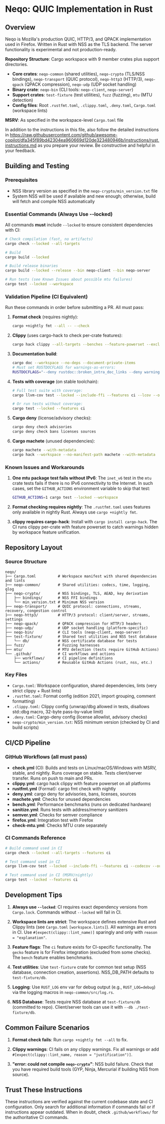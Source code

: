 # Neqo: QUIC Implementation in Rust

## Overview
Neqo is Mozilla's production QUIC, HTTP/3, and QPACK implementation used in Firefox. Written in Rust with NSS as the TLS backend. The server functionality is experimental and not production-ready.

**Repository Structure**: Cargo workspace with 9 member crates plus support directories.
- **Core crates**: `neqo-common` (shared utilities), `neqo-crypto` (TLS/NSS bindings), `neqo-transport` (QUIC protocol), `neqo-http3` (HTTP/3), `neqo-qpack` (QPACK compression), `neqo-udp` (UDP socket handling)
- **Binary crate**: `neqo-bin` (CLI tools: `neqo-client`, `neqo-server`)
- **Support crates**: `test-fixture` (test utilities), `fuzz` (fuzzing), `mtu` (MTU detection)
- **Config files**: Root `.rustfmt.toml`, `.clippy.toml`, `.deny.toml`, `Cargo.toml` (workspace lints)

**MSRV**: As specified in the workspace-level `Cargo.toml` file

In addition to the instructions in this file, also follow the detailed instructions in https://raw.githubusercontent.com/github/awesome-copilot/dfa345f89bd42304ea960669d120de323480946b/instructions/rust.instructions.md as you prepare your review. Be constructive and helpful in your feedback.

## Building and Testing

### Prerequisites
- NSS library version as specified in the `neqo-crypto/min_version.txt` file
- System NSS will be used if available and new enough; otherwise, build will fetch and compile NSS automatically

### Essential Commands (Always Use --locked)
All commands **must** include `--locked` to ensure consistent dependencies with CI:

```bash
# Check compilation (fast, no artifacts)
cargo check --locked --all-targets

# Build
cargo build --locked

# Build release binaries
cargo build --locked --release --bin neqo-client --bin neqo-server

# Run tests (see Known Issues about possible mtu failures)
cargo test --locked --workspace
```

### Validation Pipeline (CI Equivalent)
Run these commands in order before submitting a PR. All must pass:

1. **Format check** (requires nightly):
   ```bash
   cargo +nightly fmt --all -- --check
   ```

2. **Clippy** (uses cargo-hack to check per-crate features):
   ```bash
   cargo hack clippy --all-targets --benches --feature-powerset --exclude-features gecko -- -D warnings
   ```

3. **Documentation build**:
   ```bash
   cargo doc --workspace --no-deps --document-private-items
   # Must set RUSTDOCFLAGS for warnings-as-errors:
   RUSTDOCFLAGS="--deny rustdoc::broken_intra_doc_links --deny warnings" cargo doc --workspace --no-deps --document-private-items
   ```

4. **Tests with coverage** (on stable toolchain):
   ```bash
   # Full test suite with coverage:
   cargo llvm-cov test --locked --include-ffi --features ci --lcov --output-path lcov.info

   # Or run tests without coverage:
   cargo test --locked --features ci
   ```

5. **Cargo deny** (license/advisory checks):
   ```bash
   cargo deny check advisories
   cargo deny check bans licenses sources
   ```

6. **Cargo machete** (unused dependencies):
   ```bash
   cargo machete --with-metadata
   cargo hack --workspace --no-manifest-path machete --with-metadata
   ```

### Known Issues and Workarounds

1. **One mtu package test fails without IPv6**: The `inet_v6` test in the `mtu` crate tests fails if there is no IPv6 connectivity to the Internet. In such cases, set the `GITHUB_ACTIONS` environment variable to skip that test:
   ```bash
   GITHUB_ACTIONS=1 cargo test --locked --workspace
   ```

2. **Format checking requires nightly**: The `.rustfmt.toml` uses features only available in nightly Rust. Always use `cargo +nightly fmt`.

3. **clippy requires cargo-hack**: Install with `cargo install cargo-hack`. The CI runs clippy per-crate with feature powerset to catch warnings hidden by workspace feature unification.

## Repository Layout

### Source Structure
```
neqo/
├── Cargo.toml          # Workspace manifest with shared dependencies and lints
├── neqo-common/        # Shared utilities: codecs, time, logging, qlog
├── neqo-crypto/        # NSS bindings, TLS, AEAD, key derivation
│   ├── bindings/       # NSS FFI bindings
│   └── min_version.txt # Minimum NSS version
├── neqo-transport/     # QUIC protocol: connections, streams, recovery, congestion control
├── neqo-http3/         # HTTP/3 protocol: client/server, streams, settings
├── neqo-qpack/         # QPACK compression for HTTP/3 headers
├── neqo-udp/           # UDP socket handling (platform-specific)
├── neqo-bin/           # CLI tools (neqo-client, neqo-server)
├── test-fixture/       # Shared test utilities and NSS test database
│   └── db/             # NSS certificate database for tests
├── fuzz/               # Fuzzing harnesses
├── mtu/                # MTU detection (tests require GitHub Actions)
└── .github/            # CI workflows and actions
    ├── workflows/      # CI pipeline definitions
    └── actions/        # Reusable GitHub Actions (rust, nss, etc.)
```

### Key Files
- `Cargo.toml`: Workspace configuration, shared dependencies, lints (very strict clippy + Rust lints)
- `.rustfmt.toml`: Format config (edition 2021, import grouping, comment formatting)
- `.clippy.toml`: Clippy config (unwrap/dbg allowed in tests, disallows std::dbg macro, 32-byte pass-by-value limit)
- `.deny.toml`: Cargo-deny config (license allowlist, advisory checks)
- `neqo-crypto/min_version.txt`: NSS minimum version (checked by CI and build scripts)

## CI/CD Pipeline

### GitHub Workflows (all must pass)
- **check.yml** (CI): Builds and tests on Linux/macOS/Windows with MSRV, stable, and nightly. Runs coverage on stable. Tests client/server transfer. Runs on push to main and PRs.
- **clippy.yml**: cargo hack clippy with feature powerset on all platforms
- **rustfmt.yml** (Format): cargo fmt check with nightly
- **deny.yml**: cargo deny for advisories, bans, licenses, sources
- **machete.yml**: Checks for unused dependencies
- **bench.yml**: Performance benchmarks (runs on dedicated hardware)
- **sanitize.yml**: Runs tests with address/memory sanitizers
- **semver.yml**: Checks for semver compliance
- **firefox.yml**: Integration test with Firefox
- **check-mtu.yml**: Checks MTU crate separately

### CI Commands Reference
```bash
# Build command used in CI
cargo check --locked --all-targets --features ci

# Test command used in CI
cargo llvm-cov test --locked --include-ffi --features ci --codecov --output-path codecov.json

# Test command used in CI (MSRV/nightly)
cargo test --locked --features ci
```

## Development Tips

1. **Always use `--locked`**: CI requires exact dependency versions from `Cargo.lock`. Commands without `--locked` will fail in CI.

2. **Workspace lints are strict**: The workspace defines extensive Rust and Clippy lints (see `Cargo.toml` `[workspace.lints]`). All warnings are errors in CI. Use `#[expect(clippy::lint_name)]` sparingly and only with `reason = "explanation"`.

3. **Feature flags**: The `ci` feature exists for CI-specific functionality. The `gecko` feature is for Firefox integration (excluded from some checks). The `bench` feature enables benchmarks.

4. **Test utilities**: Use `test-fixture` crate for common test setup (NSS database, connection creation, assertions). NSS_DB_PATH defaults to `test-fixture/db`.

5. **Logging**: Use `RUST_LOG` env var for debug output (e.g., `RUST_LOG=debug`) via the logging macros in `neqo-common/src/log.rs`.

6. **NSS Database**: Tests require NSS database at `test-fixture/db` (committed to repo). Client/server tools can use it with `--db ./test-fixture/db`.

## Common Failure Scenarios

1. **Format check fails**: Run `cargo +nightly fmt --all` to fix.

2. **Clippy warnings**: CI fails on any clippy warnings. Fix all warnings or add `#[expect(clippy::lint_name, reason = "justification")]`.

3. **"error: could not compile `neqo-crypto`"**: NSS build failure. Check that you have required build tools (GYP, Ninja, Mercurial if building NSS from source).

## Trust These Instructions

These instructions are verified against the current codebase state and CI configuration. Only search for additional information if commands fail or if instructions appear outdated. When in doubt, check `.github/workflows/` for the authoritative CI commands.
